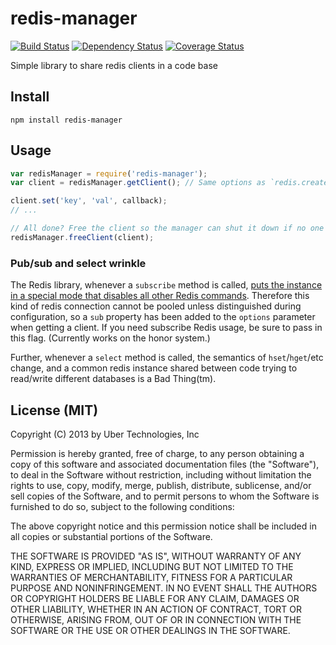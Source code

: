 # redis-manager

[![Build Status](https://travis-ci.org/uber/redis-manager.png?branch=master)](https://travis-ci.org/uber/redis-manager) [![Dependency Status](https://david-dm.org/uber/redis-manager.png)](https://david-dm.org/uber/redis-manager) [![Coverage Status](https://coveralls.io/repos/uber/redis-manager/badge.png)](https://coveralls.io/r/uber/redis-manager)

Simple library to share redis clients in a code base

## Install

    npm install redis-manager

## Usage

```js
var redisManager = require('redis-manager');
var client = redisManager.getClient(); // Same options as `redis.createClient`, is an instance of `redis`'s client

client.set('key', 'val', callback);
// ...

// All done? Free the client so the manager can shut it down if no one is using it, anymore.
redisManager.freeClient(client);
```

### Pub/sub and select wrinkle

The Redis library, whenever a `subscribe` method is called, [puts the instance in a special mode that disables all other Redis commands](https://github.com/mranney/node_redis#publish--subscribe). Therefore this kind of redis connection cannot be pooled unless distinguished during configuration, so a `sub` property has been added to the `options` parameter when getting a client. If you need subscribe Redis usage, be sure to pass in this flag. (Currently works on the honor system.)

Further, whenever a `select` method is called, the semantics of `hset`/`hget`/etc change, and a common redis instance shared between code trying to read/write different databases is a Bad Thing(tm).

## License (MIT)

Copyright (C) 2013 by Uber Technologies, Inc

Permission is hereby granted, free of charge, to any person obtaining a copy
of this software and associated documentation files (the "Software"), to deal
in the Software without restriction, including without limitation the rights
to use, copy, modify, merge, publish, distribute, sublicense, and/or sell
copies of the Software, and to permit persons to whom the Software is
furnished to do so, subject to the following conditions:

The above copyright notice and this permission notice shall be included in
all copies or substantial portions of the Software.

THE SOFTWARE IS PROVIDED "AS IS", WITHOUT WARRANTY OF ANY KIND, EXPRESS OR
IMPLIED, INCLUDING BUT NOT LIMITED TO THE WARRANTIES OF MERCHANTABILITY,
FITNESS FOR A PARTICULAR PURPOSE AND NONINFRINGEMENT. IN NO EVENT SHALL THE
AUTHORS OR COPYRIGHT HOLDERS BE LIABLE FOR ANY CLAIM, DAMAGES OR OTHER
LIABILITY, WHETHER IN AN ACTION OF CONTRACT, TORT OR OTHERWISE, ARISING FROM,
OUT OF OR IN CONNECTION WITH THE SOFTWARE OR THE USE OR OTHER DEALINGS IN
THE SOFTWARE.
